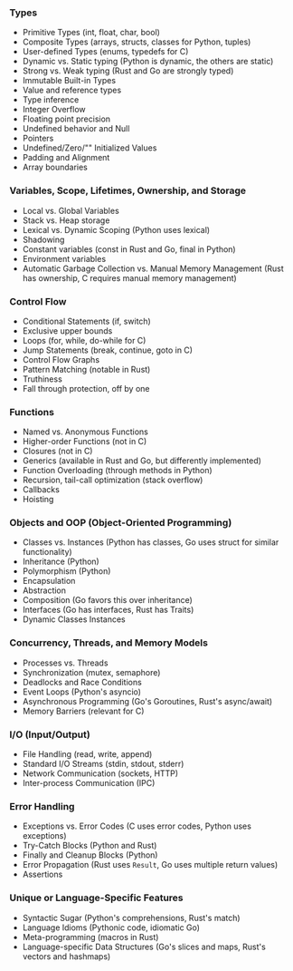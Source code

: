 ### Types

- Primitive Types (int, float, char, bool)
- Composite Types (arrays, structs, classes for Python, tuples)
- User-defined Types (enums, typedefs for C)
- Dynamic vs. Static typing (Python is dynamic, the others are static)
- Strong vs. Weak typing (Rust and Go are strongly typed)
- Immutable Built-in Types
- Value and reference types
- Type inference
- Integer Overflow
- Floating point precision
- Undefined behavior and Null
- Pointers
- Undefined/Zero/"" Initialized Values
- Padding and Alignment
- Array boundaries

### Variables, Scope, Lifetimes, Ownership, and Storage

- Local vs. Global Variables
- Stack vs. Heap storage
- Lexical vs. Dynamic Scoping (Python uses lexical)
- Shadowing
- Constant variables (const in Rust and Go, final in Python)
- Environment variables
- Automatic Garbage Collection vs. Manual Memory Management (Rust has ownership, C requires manual memory management)

### Control Flow

- Conditional Statements (if, switch)
- Exclusive upper bounds
- Loops (for, while, do-while for C)
- Jump Statements (break, continue, goto in C)
- Control Flow Graphs
- Pattern Matching (notable in Rust)
- Truthiness
- Fall through protection, off by one

### Functions

- Named vs. Anonymous Functions
- Higher-order Functions (not in C)
- Closures (not in C)
- Generics (available in Rust and Go, but differently implemented)
- Function Overloading (through methods in Python)
- Recursion, tail-call optimization (stack overflow)
- Callbacks
- Hoisting

### Objects and OOP (Object-Oriented Programming)

- Classes vs. Instances (Python has classes, Go uses struct for similar functionality)
- Inheritance (Python)
- Polymorphism (Python)
- Encapsulation
- Abstraction
- Composition (Go favors this over inheritance)
- Interfaces (Go has interfaces, Rust has Traits)
- Dynamic Classes Instances

### Concurrency, Threads, and Memory Models

- Processes vs. Threads
- Synchronization (mutex, semaphore)
- Deadlocks and Race Conditions
- Event Loops (Python's asyncio)
- Asynchronous Programming (Go's Goroutines, Rust's async/await)
- Memory Barriers (relevant for C)

### I/O (Input/Output)

- File Handling (read, write, append)
- Standard I/O Streams (stdin, stdout, stderr)
- Network Communication (sockets, HTTP)
- Inter-process Communication (IPC)
  
### Error Handling

- Exceptions vs. Error Codes (C uses error codes, Python uses exceptions)
- Try-Catch Blocks (Python and Rust)
- Finally and Cleanup Blocks (Python)
- Error Propagation (Rust uses `Result`, Go uses multiple return values)
- Assertions

### Unique or Language-Specific Features

- Syntactic Sugar (Python's comprehensions, Rust's match)
- Language Idioms (Pythonic code, idiomatic Go)
- Meta-programming (macros in Rust)
- Language-specific Data Structures (Go's slices and maps, Rust's vectors and hashmaps)
